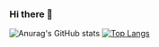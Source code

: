 ### Hi there 👋

<!--
**hungnguyenquocc/hungnguyenquocc** is a ✨ _special_ ✨ repository because its `README.md` (this file) appears on your GitHub profile.

Here are some ideas to get you started:

- 🔭 I’m currently working on ...
- 🌱 I’m currently learning ...
- 👯 I’m looking to collaborate on ...
- 🤔 I’m looking for help with ...
- 💬 Ask me about ...
- 📫 How to reach me: ...
- 😄 Pronouns: ...
- ⚡ Fun fact: ...
-->
![Anurag's GitHub stats](https://github-readme-stats.vercel.app/api?username=hungnguyenquocc&theme=dark&show_icons=true)
[![Top Langs](https://github-readme-stats.vercel.app/api/top-langs/?username=hungnguyenquocc&exclude_repo=github-readme-stats,anuraghazra.github.io)](https://github.com/anuraghazra/github-readme-stats)
